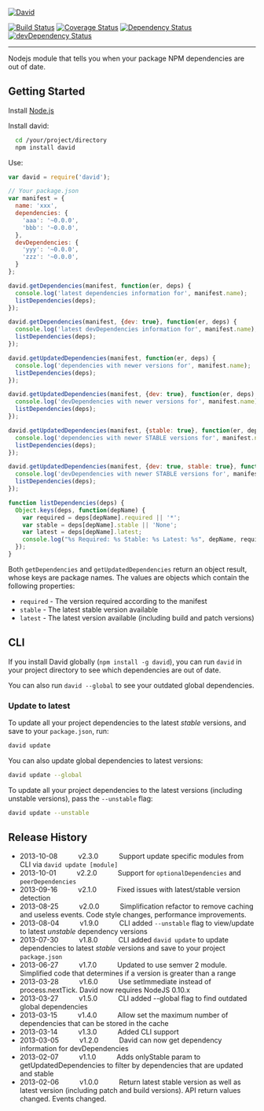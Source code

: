 [![David](https://raw.github.com/alanshaw/david-www/master/david.png)](https://david-dm.org/)

[![Build Status](https://travis-ci.org/alanshaw/david.png)](https://travis-ci.org/alanshaw/david)
[![Coverage Status](https://coveralls.io/repos/alanshaw/david/badge.png?branch=master)](https://coveralls.io/r/alanshaw/david?branch=master)
[![Dependency Status](https://david-dm.org/alanshaw/david.png)](https://david-dm.org/alanshaw/david)
[![devDependency Status](https://david-dm.org/alanshaw/david/dev-status.png)](https://david-dm.org/alanshaw/david#info=devDependencies)

___

Nodejs module that tells you when your package NPM dependencies are out of date.


## Getting Started

Install [Node.js](http://nodejs.org/)

Install david:

```sh
  cd /your/project/directory
  npm install david
```

Use:

```javascript
var david = require('david');

// Your package.json
var manifest = {
  name: 'xxx',
  dependencies: {
    'aaa': '~0.0.0',
    'bbb': '~0.0.0',
  },
  devDependencies: {
    'yyy': '~0.0.0',
    'zzz': '~0.0.0',
  }
};

david.getDependencies(manifest, function(er, deps) {
  console.log('latest dependencies information for', manifest.name);
  listDependencies(deps);
});

david.getDependencies(manifest, {dev: true}, function(er, deps) {
  console.log('latest devDependencies information for', manifest.name);
  listDependencies(deps);
});

david.getUpdatedDependencies(manifest, function(er, deps) {
  console.log('dependencies with newer versions for', manifest.name);
  listDependencies(deps);
});

david.getUpdatedDependencies(manifest, {dev: true}, function(er, deps) {
  console.log('devDependencies with newer versions for', manifest.name);
  listDependencies(deps);
});

david.getUpdatedDependencies(manifest, {stable: true}, function(er, deps) {
  console.log('dependencies with newer STABLE versions for', manifest.name);
  listDependencies(deps);
});

david.getUpdatedDependencies(manifest, {dev: true, stable: true}, function(er, deps) {
  console.log('devDependencies with newer STABLE versions for', manifest.name);
  listDependencies(deps);
});

function listDependencies(deps) {
  Object.keys(deps, function(depName) {
    var required = deps[depName].required || '*';
    var stable = deps[depName].stable || 'None';
    var latest = deps[depName].latest;
    console.log("%s Required: %s Stable: %s Latest: %s", depName, required, stable, latest);
  });
}
```

Both `getDependencies` and `getUpdatedDependencies` return an object result, whose keys are package names. The values are objects which contain the following properties:

- `required` - The version required according to the manifest
- `stable` - The latest stable version available
- `latest` - The latest version available (including build and patch versions)


## CLI

If you install David globally (`npm install -g david`), you can run `david` in your project directory to see which dependencies are out of date.

You can also run `david --global` to see your outdated global dependencies.

### Update to latest

To update all your project dependencies to the latest _stable_ versions, and save to your `package.json`, run:

```sh
david update
```

You can also update global dependencies to latest versions:

```sh
david update --global
```

To update all your project dependencies to the latest versions (including unstable versions), pass the `--unstable` flag:

```sh
david update --unstable
```


Release History
---------------

 * 2013-10-08   v2.3.0   Support update specific modules from CLI via `david update [module]`
 * 2013-10-01   v2.2.0   Support for `optionalDependencies` and `peerDependencies`
 * 2013-09-16   v2.1.0   Fixed issues with latest/stable version detection
 * 2013-08-25   v2.0.0   Simplification refactor to remove caching and useless events. Code style changes, performance improvements.
 * 2013-08-04   v1.9.0   CLI added `--unstable` flag to view/update to latest _unstable_ dependency versions
 * 2013-07-30   v1.8.0   CLI added `david update` to update dependencies to latest _stable_ versions and save to your project `package.json`
 * 2013-06-27   v1.7.0   Updated to use semver 2 module. Simplified code that determines if a version is greater than a range
 * 2013-03-28   v1.6.0   Use setImmediate instead of process.nextTick. David now requires NodeJS 0.10.x
 * 2013-03-27   v1.5.0   CLI added --global flag to find outdated global dependencies
 * 2013-03-15   v1.4.0   Allow set the maximum number of dependencies that can be stored in the cache
 * 2013-03-14   v1.3.0   Added CLI support
 * 2013-03-05   v1.2.0   David can now get dependency information for devDependencies
 * 2013-02-07   v1.1.0   Adds onlyStable param to getUpdatedDependencies to filter by dependencies that are updated and stable
 * 2013-02-06   v1.0.0   Return latest stable version as well as latest version (including patch and build versions). API return values changed. Events changed.
